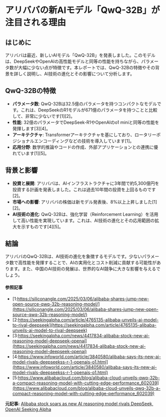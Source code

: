 # アリババの新AIモデル「QwQ-32B」が注目される理由

## はじめに

アリババは最近、新しいAIモデル「QwQ-32B」を発表しました。このモデルは、DeepSeekやOpenAIの高性能モデルと同等の性能を持ちながら、パラメータ数が大幅に少ない点が特徴です。本レポートでは、QwQ-32Bの特徴やその背景を詳しく説明し、AI技術の進化とその影響について分析します。

## QwQ-32Bの特徴

- **パラメータ数**: QwQ-32Bは32.5億のパラメータを持つコンパクトなモデルです。これは、DeepSeekのR1モデルが671億のパラメータを持つことと比較して、非常に少ないです[1][2]。
- **性能**: 32億のパラメータでDeepSeek-R1やOpenAIのo1 miniと同等の性能を発揮します[3][4]。
- **アーキテクチャ**: Transformerアーキテクチャを基にしており、ロータリーポジショナルエンコーディングなどの技術を導入しています[1]。
- **応用分野**: 数学的推論やコードの作成、外部アプリケーションとの連携に優れています[1][5]。

## 背景と影響

- **投資と展開**: アリババは、AIインフラストラクチャに3年間で約5,300億円を投資する計画を発表しました。これは過去10年間の投資を上回るものです[2]。
- **市場への影響**: アリババの株価は新モデル発表後、8%以上上昇しました[1][2]。
- **AI技術の進化**: QwQ-32Bは、強化学習（Reinforcement Learning）を活用して高い性能を実現しています。これは、AI技術の進化とその応用範囲の拡大を示すものです[4][5]。

## 結論

アリババのQwQ-32Bは、AI技術の進化を象徴するモデルです。少ないパラメータ数で高性能を発揮することで、AIの実用化とコスト削減に貢献する可能性があります。また、中国のAI技術の発展は、世界的なAI競争に大きな影響を与えるでしょう。

#### 参照記事
- [1:https://siliconangle.com/2025/03/06/alibaba-shares-jump-new-open-source-qwq-32b-reasoning-model/](https://siliconangle.com/2025/03/06/alibaba-shares-jump-new-open-source-qwq-32b-reasoning-model/)
- [2:https://seekingalpha.com/article/4765135-alibaba-unveils-ai-model-to-rival-deepseek](https://seekingalpha.com/article/4765135-alibaba-unveils-ai-model-to-rival-deepseek)
- [3:https://seekingalpha.com/news/4417834-alibaba-stock-new-ai-reasoning-model-deepseek-openai](https://seekingalpha.com/news/4417834-alibaba-stock-new-ai-reasoning-model-deepseek-openai)
- [4:https://www.infoworld.com/article/3840580/alibaba-says-its-new-ai-model-rivals-deepseekss-r-1-openais-o1.html](https://www.infoworld.com/article/3840580/alibaba-says-its-new-ai-model-rivals-deepseekss-r-1-openais-o1.html)
- [5:https://www.alibabacloud.com/blog/alibaba-cloud-unveils-qwq-32b-a-compact-reasoning-model-with-cutting-edge-performance_602039](https://www.alibabacloud.com/blog/alibaba-cloud-unveils-qwq-32b-a-compact-reasoning-model-with-cutting-edge-performance_602039)


**元記事:** [Alibaba stock soars as new AI reasoning model rivals DeepSeek, OpenAI Seeking Alpha](https://seekingalpha.com/news/4417834-alibaba-stock-new-ai-reasoning-model-deepseek-openai)